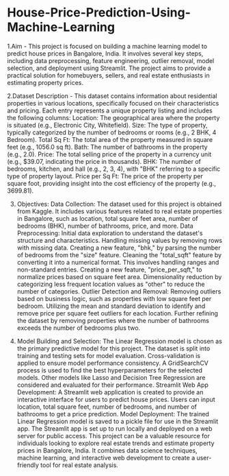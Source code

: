 # House-Price-Prediction-Using-Machine-Learning
1.Aim - This project is focused on building a machine learning model to predict house prices in Bangalore, India. It involves several key steps, including data preprocessing, feature engineering, outlier removal, model selection, and deployment using Streamlit. The project aims to provide a practical solution for homebuyers, sellers, and real estate enthusiasts in estimating property prices. 

2.Dataset Description - This dataset contains information about residential properties in various locations, specifically focused on their characteristics and pricing. Each entry represents a unique property listing and includes the following columns: 
Location: The geographical area where the property is situated (e.g., Electronic City, Whitefield). 
Size: The type of property, typically categorized by the number of bedrooms or rooms (e.g., 2 BHK, 4 Bedroom). 
Total Sq Ft: The total area of the property measured in square feet (e.g., 1056.0 sq ft). 
Bath: The number of bathrooms in the property (e.g., 2.0). 
Price: The total selling price of the property in a currency unit (e.g., $39.07, indicating the price in thousands). 
BHK: The number of bedrooms, kitchen, and hall (e.g., 2, 3, 4), with "BHK" referring to a specific type of property layout. 
Price per Sq Ft: The price of the property per square foot, providing insight into the cost efficiency of the property (e.g., 3699.81).

3. Objectives: 
Data Collection: The dataset used for this project is obtained from Kaggle. It includes various features related to real estate properties in Bangalore, such as location, total square feet area, number of bedrooms (BHK), number of bathrooms, price, and more. 
Data Preprocessing: Initial data exploration to understand the dataset's structure and characteristics. Handling missing values by removing rows with missing data. 
Creating a new feature, "bhk," by parsing the number of bedrooms from the "size" feature. Cleaning the "total_sqft" feature by converting it into a numerical format. This involves handling ranges and non-standard entries. 
Creating a new feature, "price_per_sqft," to normalize prices based on square feet area. Dimensionality reduction by categorizing less frequent location values as "other" to reduce the number of categories. 
Outlier Detection and Removal: Removing outliers based on business logic, such as properties with low square feet per bedroom. 
Utilizing the mean and standard deviation to identify and remove price per square feet outliers for each location. Further refining the dataset by removing properties where the number of bathrooms exceeds the number of bedrooms plus two. 

4. Model Building and Selection: The Linear Regression model is chosen as the primary predictive model for this project. 
The dataset is split into training and testing sets for model evaluation. Cross-validation is applied to ensure model performance consistency. 
A GridSearchCV process is used to find the best hyperparameters for the selected models. Other models like Lasso and Decision Tree Regression are considered and evaluated for their performance. 
Streamlit Web App Development: A Streamlit web application is created to provide an interactive interface for users to predict house prices. Users can input location, total square feet, number of bedrooms, and number of bathrooms to get a price prediction. 
Model Deployment: The trained Linear Regression model is saved to a pickle file for use in the Streamlit app. The Streamlit app is set up to run locally and deployed on a web server for public access. This project can be a valuable resource for individuals looking to explore real estate trends and estimate property prices in Bangalore, India. 
It combines data science techniques, machine learning, and interactive web development to create a user-friendly tool for real estate analysis.
